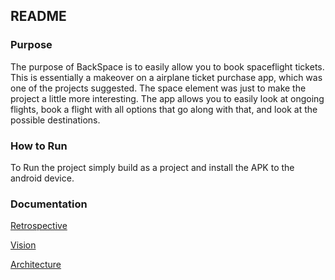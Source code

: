 ## README

### Purpose

The purpose of BackSpace is to easily allow you to book spaceflight tickets.
This is essentially a makeover on a airplane ticket purchase app, which was one of the projects suggested.
The space element was just to make the project a little more interesting.
The app allows you to easily look at ongoing flights, book a flight with all options that go along with that, and look at the possible destinations.

### How to Run

To Run the project simply build as a project and install the APK to the android device.

### Documentation

[Retrospective](https://code.cs.umanitoba.ca/comp3350-winter2019/BackSpace/tree/master/app/src/main/assets/RETROSPECTIVE.md)

[Vision](https://code.cs.umanitoba.ca/comp3350-winter2019/BackSpace/tree/master/app/src/main/assets/VISION.md)

[Architecture](https://code.cs.umanitoba.ca/comp3350-winter2019/BackSpace/tree/master/app/src/main/assets/ARCHITECTURE.md)